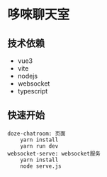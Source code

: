 # 哆唻聊天室
## 技术依赖
* vue3
* vite
* nodejs
* websocket
* typescript
## 快速开始
    doze-chatroom: 页面
        yarn install
        yarn run dev
    websocket-serve: websocket服务
        yarn install
        node serve.js